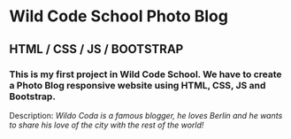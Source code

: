 # Wild Code School Photo Blog 
## HTML / CSS / JS / BOOTSTRAP

### This is my first project in Wild Code School. We have to create a Photo Blog responsive website using HTML, CSS, JS and Bootstrap.

Description: *Wildo Coda is a famous blogger, he loves Berlin and he wants to share his love of the city with the rest of the world!*
